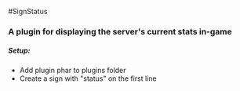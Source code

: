 #SignStatus
### A plugin for displaying the server's current stats in-game

##### Setup:
 - Add plugin phar to plugins folder
 - Create a sign with "status" on the first line